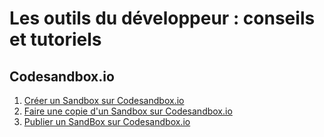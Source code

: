 # Les outils du développeur : conseils et tutoriels

## Codesandbox.io

1. [Créer un Sandbox sur Codesandbox.io](creer-un-sandbox-sur-codesandbox)
2. [Faire une copie d'un Sandbox sur Codesandbox.io](creer-une-copie-d-un-sandbox)
3. [Publier un SandBox sur Codesandbox.io](plublier-un-sandbox)